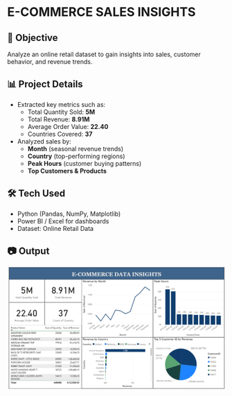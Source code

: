 # E-COMMERCE SALES INSIGHTS

## 📌 Objective
Analyze an online retail dataset to gain insights into sales, customer behavior, and revenue trends.

## 📊 Project Details
- Extracted key metrics such as:
  - Total Quantity Sold: **5M**
  - Total Revenue: **8.91M**
  - Average Order Value: **22.40**
  - Countries Covered: **37**
- Analyzed sales by:
  - **Month** (seasonal revenue trends)
  - **Country** (top-performing regions)
  - **Peak Hours** (customer buying patterns)
  - **Top Customers & Products**

## 🛠️ Tech Used
- Python (Pandas, NumPy, Matplotlib)
- Power BI / Excel for dashboards
- Dataset: Online Retail Data

## 📷 Output
![E-Commerce Insights](e-commerce.png)
